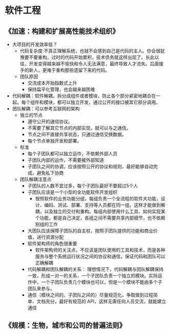 # 软件工程

## 《加速：构建和扩展高性能技术组织》

* 大项目的开发效率低？
    - 代码复杂度:不真正理解系统，也就不会感到自己是代码的主人。你会很犹豫要不要重构，过时的代码开始累积，技术债务就这样出现了。长此以往，开发变得越来越不愉快和令人无法满意，最终导致人才流失。后面接手的新人，更难于重构那些遗留下来的代码。
    - 团队原因
        + 交流成本开始指数式上升
        + 保持扁平化管理，也会越来越困难
* 代码解耦：软件解耦，拆分成组件或者模块，防止各个部分紧密地耦合在一起。每个组件和模块，都可以独立开发，通过公开的接口被其它部分调用。
* 团队解耦：可以参考互联网的架构
    * 独立的节点
        - 遵守公开的通信协议。
        - 不需要了解其它节点的内部实现，就可以与之通信。
        - 节点之间不直接共享状态，只通过通信交换数据。
        - 每个节点单独开发和部署。
    * 标准
        + 每个子团队都可以独立运作，不依赖外部人员
        + 子团队内部的运作，不需要被外部知道
        + 子团队之间的协调，应该按照公开的协议和规则，最好能够自动完成，避免私下协商
    - 团队解耦注意点
        + 子团队的人数不宜过多，每个子团队最好不要超过5个人
        + 子团队应该是一个小型的全功能软件开发组织
            + 按照软件的业务功能分组，每组负责一个全流程的软件大功能，设计、编码、测试、部署、支持等人员都在同一组。这样才能做到解耦，以及独立的交付和重构。每组内部使用什么工具、如何实现某个功能，都是自己决定，各组之间不需要共享内部细节，也不依赖别组的工作
        - 大团队应该保障子团队的自主权，按照子团队提供的功能和商业价值，进行资源分配
        - 软件架构师的角色很重要
            + 软件架构师的关注点，不应该是团队使用的工具和技术，而是各种服务与整个系统运行状况之间的协议和通信，保证代码和团队可以正确解耦
        + 代码解耦和团队解耦的关系： 理想情况下，代码解耦与团队解耦保持一致，形成一对一的关系，一个子团队负责一个独立的模块。实际运作中，一个子团队负责几个模块也可以，但是一个模块不能由多个子团队来参与。
        - 通信（模块之间的、子团队之间的）尽量规范化，争取做到过程简单、文档充分，最好有规范的 API，这样无需任何人员交流，就能建立通信

## 《规模：生物，城市和公司的普遍法则》
